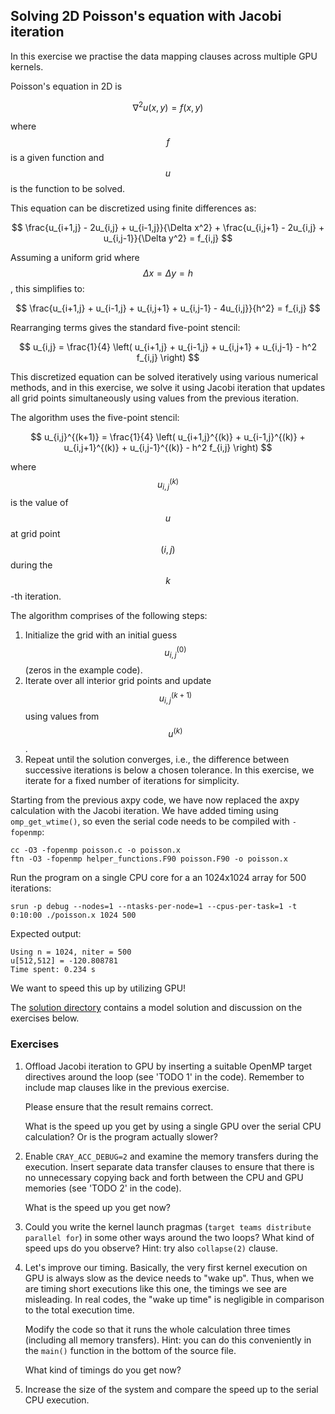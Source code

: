 <!--
SPDX-FileCopyrightText: 2025 CSC - IT Center for Science Ltd. <www.csc.fi>

SPDX-License-Identifier: CC-BY-4.0
-->

## Solving 2D Poisson's equation with Jacobi iteration

In this exercise we practise the data mapping clauses across multiple GPU kernels.

Poisson's equation in 2D is

$$
\nabla^2 u(x, y) = f(x, y)
$$

where $$f$$ is a given function and $$u$$ is the function to be solved.

This equation can be discretized using finite differences as:

$$
\frac{u_{i+1,j} - 2u_{i,j} + u_{i-1,j}}{\Delta x^2} + \frac{u_{i,j+1} - 2u_{i,j} + u_{i,j-1}}{\Delta y^2} = f_{i,j}
$$

Assuming a uniform grid where $$\Delta x = \Delta y = h$$, this simplifies to:

$$
\frac{u_{i+1,j} + u_{i-1,j} + u_{i,j+1} + u_{i,j-1} - 4u_{i,j}}{h^2} = f_{i,j}
$$

Rearranging terms gives the standard five-point stencil:

$$
u_{i,j} = \frac{1}{4} \left( u_{i+1,j} + u_{i-1,j} + u_{i,j+1} + u_{i,j-1} - h^2 f_{i,j} \right)
$$

This discretized equation can be solved iteratively using various numerical methods, and in this exercise,
we solve it using Jacobi iteration that updates all grid points simultaneously using values from the previous iteration.

The algorithm uses the five-point stencil:

$$
u_{i,j}^{(k+1)} = \frac{1}{4} \left( u_{i+1,j}^{(k)} + u_{i-1,j}^{(k)} + u_{i,j+1}^{(k)} + u_{i,j-1}^{(k)} - h^2 f_{i,j} \right)
$$

where $$u_{i,j}^{(k)}$$ is the value of $$u$$ at grid point $$(i,j)$$ during the $$k$$-th iteration.

The algorithm comprises of the following steps:

1. Initialize the grid with an initial guess $$u_{i,j}^{(0)}$$ (zeros in the example code).
2. Iterate over all interior grid points and update $$u_{i,j}^{(k+1)}$$ using values from $$u^{(k)}$$.
3. Repeat until the solution converges, i.e., the difference between successive iterations is below a chosen tolerance.
   In this exercise, we iterate for a fixed number of iterations for simplicity.


Starting from the previous axpy code, we have now replaced the axpy calculation with the Jacobi iteration.
We have added timing using `omp_get_wtime()`, so even the serial code needs to be compiled with `-fopenmp`:

    cc -O3 -fopenmp poisson.c -o poisson.x
    ftn -O3 -fopenmp helper_functions.F90 poisson.F90 -o poisson.x

Run the program on a single CPU core for a an 1024x1024 array for 500 iterations:

    srun -p debug --nodes=1 --ntasks-per-node=1 --cpus-per-task=1 -t 0:10:00 ./poisson.x 1024 500

Expected output:

    Using n = 1024, niter = 500
    u[512,512] = -120.808781
    Time spent: 0.234 s

We want to speed this up by utilizing GPU!

The [solution directory](solution/) contains a model solution and discussion on the exercises below.


### Exercises

1. Offload Jacobi iteration to GPU by inserting a suitable OpenMP target directives around the loop (see 'TODO 1' in the code).
   Remember to include map clauses like in the previous exercise.

   Please ensure that the result remains correct.

   What is the speed up you get by using a single GPU over the serial CPU calculation?
   Or is the program actually slower?

2. Enable `CRAY_ACC_DEBUG=2` and examine the memory transfers during the execution.
   Insert separate data transfer clauses to ensure that there is no unnecessary copying back and forth between
   the CPU and GPU memories (see 'TODO 2' in the code).

   What is the speed up you get now?

3. Could you write the kernel launch pragmas (`target teams distribute parallel for`) in some other ways around the two loops?
   What kind of speed ups do you observe? Hint: try also `collapse(2)` clause.

4. Let's improve our timing. Basically, the very first kernel execution on GPU is always slow as the device needs to "wake up".
   Thus, when we are timing short executions like this one, the timings we see are misleading.
   In real codes, the "wake up time" is negligible in comparison to the total execution time.

   Modify the code so that it runs the whole calculation three times (including all memory transfers).
   Hint: you can do this conveniently in the `main()` function in the bottom of the source file.

   What kind of timings do you get now?

5. Increase the size of the system and compare the speed up to the serial CPU execution.
